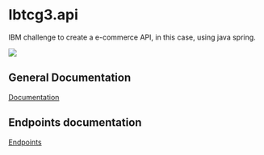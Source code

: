 # Ibtcg3.api

IBM challenge to create a e-commerce API, in this case, using java spring.

<img src="https://i.imgur.com/zGkyHi7.png">

## General Documentation 

[Documentation](https://github.com/RosembergAraujo/ibtcg3.api/blob/main/docs/Documentac%CC%A7a%CC%83o%20Desafio%20IBM_Grupo3.%20OK%20(1).pdf)

## Endpoints documentation

[Endpoints](https://rosembergaraujo.github.io/ibtcg3.api/)

